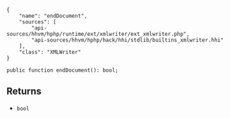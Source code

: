 ``` yamlmeta
{
    "name": "endDocument",
    "sources": [
        "api-sources/hhvm/hphp/runtime/ext/xmlwriter/ext_xmlwriter.php",
        "api-sources/hhvm/hphp/hack/hhi/stdlib/builtins_xmlwriter.hhi"
    ],
    "class": "XMLWriter"
}
```




``` Hack
public function endDocument(): bool;
```




## Returns




+ ` bool `
<!-- HHAPIDOC -->
